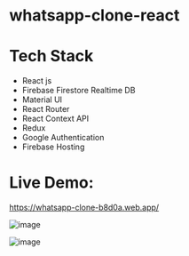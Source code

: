 # whatsapp-clone-react


# Tech Stack
- React js
- Firebase Firestore Realtime DB
- Material UI
- React Router
- React Context API
- Redux
- Google Authentication
- Firebase Hosting

# Live Demo:  

https://whatsapp-clone-b8d0a.web.app/


![image](https://user-images.githubusercontent.com/18406724/127588759-3f772351-1006-49d9-96e0-37352cb85483.png)


![image](https://user-images.githubusercontent.com/18406724/127588838-8c017a9c-de4a-4440-887c-beb548ec2b80.png)

